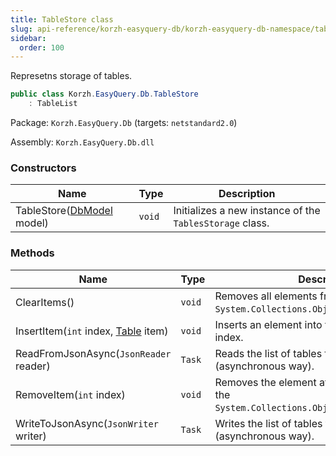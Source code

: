 ```yaml
---
title: TableStore class
slug: api-reference/korzh-easyquery-db/korzh-easyquery-db-namespace/tablestore-class
sidebar:
  order: 100
---
```


Represetns storage of tables.
```csharp
public class Korzh.EasyQuery.Db.TableStore
    : TableList

```
Package: `Korzh.EasyQuery.Db` (targets: `netstandard2.0`)

Assembly: `Korzh.EasyQuery.Db.dll`

### Constructors

| Name | Type | Description | 
| --- | --- | --- | 
| TableStore([DbModel](///easyquery/docs/api-reference/korzh-easyquery-db/korzh-easyquery-db-namespace/dbmodel-class) model) | `void` | Initializes a new instance of the `TablesStorage` class. | 


### Methods

| Name | Type | Description | 
| --- | --- | --- | 
| ClearItems() | `void` | Removes all elements from the `System.Collections.ObjectModel.Collection`. | 
| InsertItem(`int` index, [Table](///easyquery/docs/api-reference/korzh-easyquery-db/korzh-easyquery-db-namespace/table-class) item) | `void` | Inserts an element into the <see cref="T:System.Collections.ObjectModel.Collection`1"></see> at the specified index. | 
| ReadFromJsonAsync(`JsonReader` reader) | `Task` | Reads the list of tables from JSON (asynchronous way). | 
| RemoveItem(`int` index) | `void` | Removes the element at the specified index of the `System.Collections.ObjectModel.Collection'1`. | 
| WriteToJsonAsync(`JsonWriter` writer) | `Task` | Writes the list of tables to JSON (asynchronous way). |
